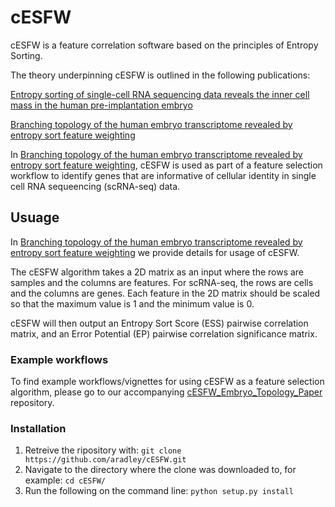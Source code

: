 # cESFW
cESFW is a feature correlation software based on the principles of Entropy Sorting. 

The theory underpinning cESFW is outlined in the following publications:

[Entropy sorting of single-cell RNA sequencing data reveals the inner cell mass in the human pre-implantation embryo](https://www.cell.com/stem-cell-reports/fulltext/S2213-6711(22)00456-8?_returnURL=https%3A%2F%2Flinkinghub.elsevier.com%2Fretrieve%2Fpii%2FS2213671122004568%3Fshowall%3Dtrue)

[Branching topology of the human embryo transcriptome revealed by entropy sort feature weighting](https://journals.biologists.com/dev/article/151/11/dev202832/352632/Branching-topology-of-the-human-embryo)

In [Branching topology of the human embryo transcriptome revealed by entropy sort feature weighting](https://journals.biologists.com/dev/article/151/11/dev202832/352632/Branching-topology-of-the-human-embryo), cESFW is used as part of a feature selection workflow to identify genes that are informative of cellular identity in single cell RNA sequeencing (scRNA-seq) data.

## Usuage
In [Branching topology of the human embryo transcriptome revealed by entropy sort feature weighting](https://journals.biologists.com/dev/article/151/11/dev202832/352632/Branching-topology-of-the-human-embryo) we provide details for usage of cESFW.

The cESFW algorithm takes a 2D matrix as an input where the rows are samples and the columns are features. For scRNA-seq, the rows are cells and the columns are genes. Each feature in the 2D matrix should be scaled so that the maximum value is 1 and the minimum value is 0.

cESFW will then output an Entropy Sort Score (ESS) pairwise correlation matrix, and an Error Potential (EP) pairwise correlation significance matrix.

### Example workflows

To find example workflows/vignettes for using cESFW as a feature selection algorithm, please go to our accompanying [cESFW_Embryo_Topology_Paper](https://github.com/aradley/cESFW_Embryo_Topology_Paper/tree/main) repository.

### Installation
1. Retreive the ripository with: `git clone https://github.com/aradley/cESFW.git`
2. Navigate to the directory where the clone was downloaded to, for example: `cd cESFW/`
3. Run the following on the command line: `python setup.py install`
